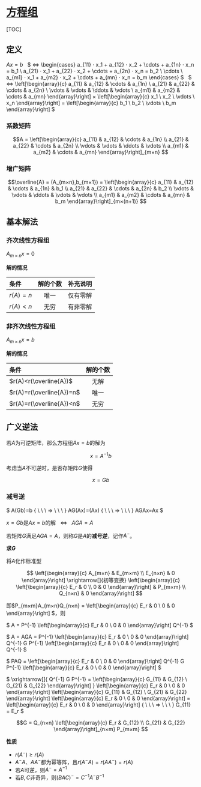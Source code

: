 <link rel='stylesheet' href='../../style/index.css'>
<script src='../../style/index.js'></script>

# [方程组](./index.html)

[TOC]

## 定义

$Ax=b$
&nbsp;
$
    ⇔
    \begin{cases}
        a_{11} ⋅ x_1 + a_{12} ⋅ x_2 + \cdots + a_{1n} ⋅ x_n = b_1
    \\  a_{21} ⋅ x_1 + a_{22} ⋅ x_2 + \cdots + a_{2n} ⋅ x_n = b_2
    \\ \cdots
    \\  a_{m1} ⋅ x_1 + a_{m2} ⋅ x_2 + \cdots + a_{mn} ⋅ x_n = b_m
    \end{cases}
$
&nbsp;
$
    ⇔
    \left[\begin{array}{c}
        a_{11} & a_{12} & \cdots & a_{1n}
    \\  a_{21} & a_{22} & \cdots & a_{2n}
    \\  \vdots & \vdots & \ddots & \vdots
    \\  a_{m1} & a_{m2} & \cdots & a_{mn}
    \end{array}\right]
    ×
    \left[\begin{array}{c} x_1 \\ x_2 \\ \vdots  \\ x_n \end{array}\right]
    =
    \left[\begin{array}{c} b_1 \\ b_2 \\ \vdots \\ b_m \end{array}\right]
$
&nbsp;

### 系数矩阵

$$A =
    \left[\begin{array}{c}
        a_{11} & a_{12} & \cdots & a_{1n}
    \\  a_{21} & a_{22} & \cdots & a_{2n}
    \\  \vdots & \vdots & \ddots & \vdots
    \\  a_{m1} & a_{m2} & \cdots & a_{mn}
    \end{array}\right]_{m×n}
$$

### 增广矩阵

$$\overline{A} = (A_{m×n},b_{m×1}) =
    \left[\begin{array}{c}
        a_{11} & a_{12} & \cdots & a_{1n} & b_1
    \\  a_{21} & a_{22} & \cdots & a_{2n} & b_2
    \\  \vdots & \vdots & \ddots & \vdots & \vdots
    \\  a_{m1} & a_{m2} & \cdots & a_{mn} & b_m
    \end{array}\right]_{m×(n+1)}
$$

## 基本解法

### 齐次线性方程组

$A_{m×n}x=0$

**解的情况**

| 条件 | 解的个数 | 补充说明 |
| :- | :-: | :- |
| $r(A)=n$ | 唯一 | 仅有零解
| $r(A)<n$ | 无穷 | 有非零解

### 非齐次线性方程组

$A_{m×n}x=b$

**解的情况**

| 条件 | 解的个数 |
| :- | :-: |
| $r(A)<r(\overline{A})$   | 无解 
| $r(A)=r(\overline{A})=n$ | 唯一
| $r(A)=r(\overline{A})<n$ | 无穷 

## 广义逆法

若$A$为可逆矩阵，那么方程组$Ax=b$的解为

$$x=A^{-1}b$$

考虑当$A$不可逆时，是否存矩阵$G$使得

$$x=Gb$$

### 减号逆

<span class='hint'>$
    A(Gb)=b { \ \ \ ⇒ \ \ \ } AG(Ax)=(Ax) { \ \ \ ⇒ \ \ \ } AGAx=Ax
$</span>

$x=Gb$是$Ax=b$的解${ \ \ \ ⇔ \ \ \ } AGA=A$

若矩阵$G$满足$AGA=A$，则称$G$是$A$的**减号逆**，记作$A^-$。

**求$G$**

将$A$化作标准型

$$
    \left[\begin{array}{c}
        A_{m×n} & E_{m×m}
    \\  E_{n×n} & 0
    \end{array}\right]
    \xrightarrow[]{初等变换}
    \left[\begin{array}{c}
        \left[\begin{array}{c}
            E_r & 0
        \\  0   & 0
        \end{array}\right] & P_{m×m}
    \\  Q_{n×n} & 0
    \end{array}\right]
$$

即$P_{m×m}A_{m×n}Q_{n×n} = 
    \left[\begin{array}{c}
        E_r & 0
    \\  0   & 0
    \end{array}\right]
$，则

<span class='hint'>$
    A = 
    P^{-1}
    \left[\begin{array}{c}
        E_r & 0
    \\  0   & 0
    \end{array}\right]
    Q^{-1}
$</span>

<span class='hint'>$
    A = AGA = 
    P^{-1}
    \left[\begin{array}{c}
        E_r & 0
    \\  0   & 0
    \end{array}\right]
    Q^{-1} G P^{-1}
    \left[\begin{array}{c}
        E_r & 0
    \\  0   & 0
    \end{array}\right]
    Q^{-1}
$</span>

<span class='hint'>$
    PAQ = 
    \left[\begin{array}{c}
        E_r & 0
    \\  0   & 0
    \end{array}\right]
    Q^{-1} G P^{-1}
    \left[\begin{array}{c}
        E_r & 0
    \\  0   & 0
    \end{array}\right]
$</span>

<span class='hint'>$
    \xrightarrow[]{
        Q^{-1} G P^{-1} = 
        \left[\begin{array}{c}
            G_{11} & G_{12}
        \\  G_{21} & G_{22}
        \end{array}\right]
    }
    \left[\begin{array}{c}
        E_r & 0
    \\  0   & 0
    \end{array}\right]
    \left[\begin{array}{c}
        G_{11} & G_{12}
    \\  G_{21} & G_{22}
    \end{array}\right]
    \left[\begin{array}{c}
        E_r & 0
    \\  0   & 0
    \end{array}\right]
    =
    \left[\begin{array}{c}
        E_r & 0
    \\  0   & 0
    \end{array}\right]
    { \ \ \ ⇒ \ \ \ } G_{11} = E_r
$</span>

$$G =
    Q_{n×n}
    \left[\begin{array}{c}
        E_r    & G_{12}
    \\  G_{21} & G_{22}
    \end{array}\right]_{n×m}
    P_{m×m}
$$

**性质**

- $r(A^-)≥r(A)$
- $A^-A$、$AA^-$都为幂等阵，且$r(A^-A)=r(AA^-)=r(A)$
- 若$A$可逆，则$A^-=A^{-1}$
- 若$B,C$非奇异，则$(BAC)^- = C^{-1}A^-B^{-1}$

